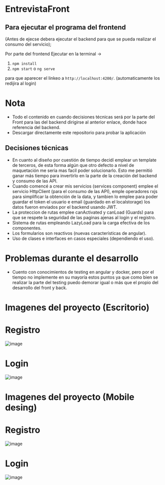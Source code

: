 # EntrevistaFront

## Para ejecutar el programa del frontend
(Antes de ejecse debera ejecutar el backend para que se pueda realizar el consumo del servicio); 

Por parte del frontend
Ejecutar en la terminal → 

1. `npm install`
2. `npm start` o `ng serve` 

para que aparecer el linkeo a  `http://localhost:4200/`. (automaticamente los redijira al login)

# Nota
* Todo el contenido en cuando decisiones técnicas será por la parte del Front para las del backend dirigirse al anterior enlace, donde hace referencia del backend.
* Descargar directamente este repositorio para probar la aplicación

## Decisiones técnicas
* En cuanto al diseño por cuestión de tiempo decidí emplear un template de terceros, de esta forma algún que otro defecto a nivel de maquetación me seria mas facil poder solucionarlo. Esto me permitió ganar más tiempo para invertirlo en la parte de la creación del backend y consumo de las API.
* Cuando comencé a crear mis servicios (services component) emplee el servicio HttpClient (para el consumo de las API), emple operadores rxjs para simplificar la obtención de la data, y tambien lo emplee para poder guardar el token el usuario e email (guardado en el localstorage) los datos fueron enviados por el backend usando JWT. 
* La proteccion de rutas emplee canActivated y canLoad (Guards) para que se respete la seguridad de las paginas ajenas al login y el registro.
* Sistema de rutas empleando LazyLoad para la carga efectiva de los componentes. 
* Los formularios son reactivos (nuevas características de angular).
* Uso de clases e interfaces en casos especiales (dependiendo el uso).

# Problemas durante el desarrollo
* Cuento con conocimientos de testing en angular y docker, pero por el tiempo no implemente en su mayoría estos puntos ya que como bien se realizar la parte del testing puedo demorar igual o más que el propio del desarrollo del front y back.


# Imagenes del proyecto (Escritorio)
# Registro
![image](https://user-images.githubusercontent.com/85316618/215914846-5adaa51b-dbfa-4839-a2e0-f3e84da6b836.png)
# Login
![image](https://user-images.githubusercontent.com/85316618/215914890-97934ca8-c904-4071-8900-7e59832466fb.png)

# Imagenes del proyecto (Mobile desing)

# Registro
![image](https://user-images.githubusercontent.com/85316618/215915302-4decec39-d3ce-4b0d-a9bd-75578083e192.png)
# Login
![image](https://user-images.githubusercontent.com/85316618/215915319-3734d1ed-4be3-4ec4-86c9-22991dd39827.png)







